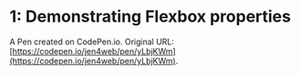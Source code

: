 # 1: Demonstrating Flexbox properties

A Pen created on CodePen.io. Original URL: [https://codepen.io/jen4web/pen/yLbjKWm](https://codepen.io/jen4web/pen/yLbjKWm).

